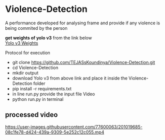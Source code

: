 # Violence-Detection
A performance developed for analysing frame and provide if any violence is being commited by the person 

**get weights of yolo v3** from the link below </br>
[Yolo v3 Weights](https://drive.google.com/file/d/1RpPGfl2TAvTSt-WZyxxMo5W3VsmzlFH7/view?usp=sharing)

Protocol for execution
- git clone https://github.com/TEJASsKoundinya/Violence-Detection.git
- cd Violence-Detection
- mkdir output
- download Yolo v3 from above link and place it inside the Violence-Detection folder
- pip install -r requirements.txt
- in line run.py provide the input file Video
- python run.py in terminal 


## processed video

https://user-images.githubusercontent.com/77600063/201019685-08c1fe78-d424-439a-9309-5e252c12c055.mp4

